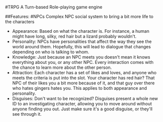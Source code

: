 #TRPG
A Turn-based Role-playing game engine

##Features:
#NPCs
Complex NPC social system to bring a bit more life to the characters
- Appearance: Based on what the character is. For instance, a human might have long, silky, red hair but a lizard probably wouldn't.
- Personality: NPCs have personalities that affect the way they see the world around them. Hopefully, this will lead to dialogue that changes depending on who is talking to whom.
- Knowledge: Just because an NPC meets you doesn't mean it knows everything about you, or any other NPC. Every interaction comes with the chance to learn more about the other person.
- Attraction: Each character has a set of likes and loves, and anyone who meets the criteria is put into the slot. Your character has red hair? That NPC of their likes you a bit more because of it, and that guy over there who hates gingers hates you. This applies to both appearance and personality.
- Disguises: Don't want to be recognized? Disguises present a whole new ID to an investigating character, allowing you to move around without anyone finding you out. Just make sure it's a good disguise, or they'll see through it.
